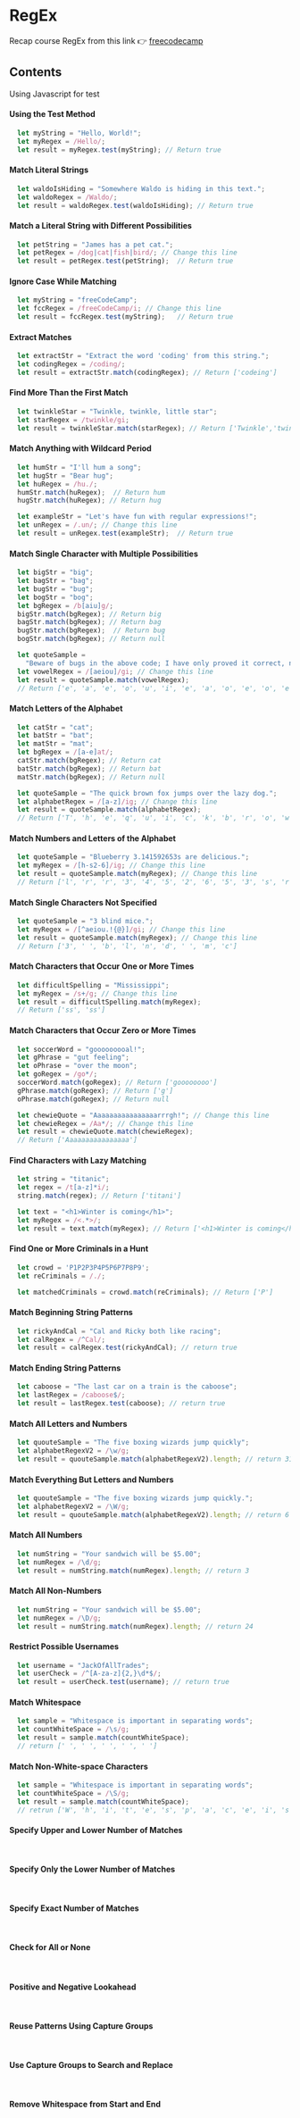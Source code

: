 
# RegEx

Recap course RegEx from this link 👉 [freecodecamp](https://www.youtube.com/watch?v=ZfQFUJhPqMM&t=54s)


## Contents
Using Javascript for test

#### Using the Test Method

```javascript
  let myString = "Hello, World!";
  let myRegex = /Hello/;
  let result = myRegex.test(myString); // Return true
```

#### Match Literal Strings

```javascript
  let waldoIsHiding = "Somewhere Waldo is hiding in this text.";
  let waldoRegex = /Waldo/;
  let result = waldoRegex.test(waldoIsHiding); // Return true
```

#### Match a Literal String with Different Possibilities

```javascript
  let petString = "James has a pet cat.";
  let petRegex = /dog|cat|fish|bird/; // Change this line
  let result = petRegex.test(petString);  // Return true
```

#### Ignore Case While Matching

```javascript
  let myString = "freeCodeCamp";
  let fccRegex = /freeCodeCamp/i; // Change this line
  let result = fccRegex.test(myString);   // Return true
```

#### Extract Matches

```javascript
  let extractStr = "Extract the word 'coding' from this string.";
  let codingRegex = /coding/;
  let result = extractStr.match(codingRegex); // Return ['codeing']
```

#### Find More Than the First Match

```javascript
  let twinkleStar = "Twinkle, twinkle, little star";
  let starRegex = /twinkle/gi;
  let result = twinkleStar.match(starRegex); // Return ['Twinkle','twinkle']
```

#### Match Anything with Wildcard Period

```javascript
  let humStr = "I'll hum a song";
  let hugStr = "Bear hug";
  let huRegex = /hu./;
  humStr.match(huRegex);  // Return hum
  hugStr.match(huRegex); // Return hug

  let exampleStr = "Let's have fun with regular expressions!";
  let unRegex = /.un/; // Change this line
  let result = unRegex.test(exampleStr);  // Return true
```

#### Match Single Character with Multiple Possibilities

```javascript
  let bigStr = "big";
  let bagStr = "bag";
  let bugStr = "bug";
  let bogStr = "bog";
  let bgRegex = /b[aiu]g/;
  bigStr.match(bgRegex); // Return big
  bagStr.match(bgRegex); // Return bag
  bugStr.match(bgRegex);  // Return bug
  bogStr.match(bgRegex); // Return null

  let quoteSample =
    "Beware of bugs in the above code; I have only proved it correct, not tried it.";
  let vowelRegex = /[aeiou]/gi; // Change this line
  let result = quoteSample.match(vowelRegex);  
  // Return ['e', 'a', 'e', 'o', 'u', 'i', 'e', 'a', 'o', 'e', 'o', 'e', 'I', 'a', 'e', 'o', 'o', 'e', 'i', 'o', 'e', 'o', 'i', 'e', 'i']
```

#### Match Letters of the Alphabet

```javascript
  let catStr = "cat";
  let batStr = "bat";
  let matStr = "mat";
  let bgRegex = /[a-e]at/;
  catStr.match(bgRegex); // Return cat
  batStr.match(bgRegex); // Return bat
  matStr.match(bgRegex); // Return null

  let quoteSample = "The quick brown fox jumps over the lazy dog.";
  let alphabetRegex = /[a-z]/ig; // Change this line
  let result = quoteSample.match(alphabetRegex); 
  // Return ['T', 'h', 'e', 'q', 'u', 'i', 'c', 'k', 'b', 'r', 'o', 'w', 'n', 'f', 'o', 'x', 'j', 'u', 'm', 'p', 's', 'o', 'v', 'e', 'r', 't', 'h', 'e', 'l', 'a', 'z', 'y', 'd', 'o', 'g']
```

#### Match Numbers and Letters of the Alphabet

```javascript
  let quoteSample = "Blueberry 3.141592653s are delicious.";
  let myRegex = /[h-s2-6]/ig; // Change this line
  let result = quoteSample.match(myRegex); // Change this line
  // Return ['l', 'r', 'r', '3', '4', '5', '2', '6', '5', '3', 's', 'r', 'l', 'i', 'i', 'o', 's']
```

#### Match Single Characters Not Specified

```javascript
  let quoteSample = "3 blind mice.";
  let myRegex = /[^aeiou.!{@}]/gi; // Change this line
  let result = quoteSample.match(myRegex); // Change this line
  // Return ['3', ' ', 'b', 'l', 'n', 'd', ' ', 'm', 'c']
```

#### Match Characters that Occur One or More Times

```javascript
  let difficultSpelling = "Mississippi";
  let myRegex = /s+/g; // Change this line
  let result = difficultSpelling.match(myRegex);
  // Return ['ss', 'ss']
```

#### Match Characters that Occur Zero or More Times

```javascript
  let soccerWord = "gooooooooal!";
  let gPhrase = "gut feeling";
  let oPhrase = "over the moon";
  let goRegex = /go*/;
  soccerWord.match(goRegex); // Return ['goooooooo']
  gPhrase.match(goRegex); // Return ['g']
  oPhrase.match(goRegex); // Return null

  let chewieQuote = "Aaaaaaaaaaaaaaaarrrgh!"; // Change this line
  let chewieRegex = /Aa*/; // Change this line
  let result = chewieQuote.match(chewieRegex);
  // Return ['Aaaaaaaaaaaaaaaa']
```

#### Find Characters with Lazy Matching

```javascript
  let string = "titanic";
  let regex = /t[a-z]*i/;
  string.match(regex); // Return ['titani']

  let text = "<h1>Winter is coming</h1>";
  let myRegex = /<.*>/;
  let result = text.match(myRegex); // Return ['<h1>Winter is coming</h1>']
```

#### Find One or More Criminals in a Hunt

```javascript
  let crowd = 'P1P2P3P4P5P6P7P8P9';
  let reCriminals = /./;

  let matchedCriminals = crowd.match(reCriminals); // Return ['P']
```

#### Match Beginning String Patterns

```javascript
  let rickyAndCal = "Cal and Ricky both like racing";
  let calRegex = /^Cal/;
  let result = calRegex.test(rickyAndCal); // return true
```

#### Match Ending String Patterns

```javascript
  let caboose = "The last car on a train is the caboose";
  let lastRegex = /caboose$/;
  let result = lastRegex.test(caboose); // return true
```

#### Match All Letters and Numbers

```javascript
  let quouteSample = "The five boxing wizards jump quickly";
  let alphabetRegexV2 = /\w/g;
  let result = quouteSample.match(alphabetRegexV2).length; // return 31
```

#### Match Everything But Letters and Numbers

```javascript
  let quouteSample = "The five boxing wizards jump quickly.";
  let alphabetRegexV2 = /\W/g;
  let result = quouteSample.match(alphabetRegexV2).length; // return 6
```

#### Match All Numbers

```javascript
  let numString = "Your sandwich will be $5.00";
  let numRegex = /\d/g;
  let result = numString.match(numRegex).length; // return 3
```

#### Match All Non-Numbers

```javascript
  let numString = "Your sandwich will be $5.00";
  let numRegex = /\D/g;
  let result = numString.match(numRegex).length; // return 24
```

#### Restrict Possible Usernames

```javascript
  let username = "JackOfAllTrades";
  let userCheck = /^[A-za-z]{2,}\d*$/;
  let result = userCheck.test(username); // return true
```

#### Match Whitespace

```javascript
  let sample = "Whitespace is important in separating words";
  let countWhiteSpace = /\s/g;
  let result = sample.match(countWhiteSpace); 
  // return [' ', ' ', ' ', ' ', ' ']
```

#### Match Non-White-space Characters

```javascript
  let sample = "Whitespace is important in separating words";
  let countWhiteSpace = /\S/g;
  let result = sample.match(countWhiteSpace);
  // retrun ['W', 'h', 'i', 't', 'e', 's', 'p', 'a', 'c', 'e', 'i', 's', 'i', 'm', 'p', 'o', 'r', 't', 'a', 'n', 't', 'i', 'n', 's', 'e', 'p', 'a', 'r', 'a', 't', 'i', 'n', 'g', 'w', 'o', 'r', 'd', 's']
```

#### Specify Upper and Lower Number of Matches

```javascript
  
```

#### Specify Only the Lower Number of Matches

```javascript
  
```

#### Specify Exact Number of Matches

```javascript
  
```

#### Check for All or None

```javascript
  
```

#### Positive and Negative Lookahead

```javascript
  
```

#### Reuse Patterns Using Capture Groups

```javascript
  
```

#### Use Capture Groups to Search and Replace

```javascript
  
```

#### Remove Whitespace from Start and End

```javascript
  
```
